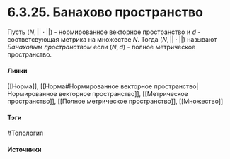 # 6.3.25. Банахово пространство
Пусть $(N,||\cdot||)$ - нормированное векторное пространство и $d$ - соответсвующая метрика на множестве $N$. Тогда $(N,||\cdot||)$ называют *Банаховым пространством* если $(N,d)$ - полное метрическое пространство.
#### Линки
 [[Норма]],
 [[Норма#Нормированное векторное пространство|Нормированное векторное пространство]],
 [[Метрическое пространство]],
 [[Полное метрическое пространство]],
 [[Множество]]
#### Тэги
 #Топология 
#### Источники
